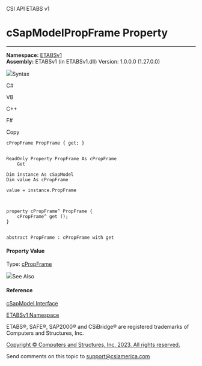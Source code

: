 ﻿

CSI API ETABS v1

# cSapModelPropFrame Property  
  
---  
  
**Namespace:** [ETABSv1](2780f1b8-2033-5289-2298-1cdb2a7508d9.htm)  
**Assembly:** ETABSv1 (in ETABSv1.dll) Version: 1.0.0.0 (1.27.0.0)

![](../icons/SectionExpanded.png)Syntax

C#

VB

C++

F#

Copy

    
    
    cPropFrame PropFrame { get; }
    
    
    ReadOnly Property PropFrame As cPropFrame
    	Get
    
    Dim instance As cSapModel
    Dim value As cPropFrame
    
    value = instance.PropFrame
    
    
    
    property cPropFrame^ PropFrame {
    	cPropFrame^ get ();
    }
    
    
    abstract PropFrame : cPropFrame with get
    

#### Property Value

Type: [cPropFrame](818573fe-2b13-6183-8dc9-0cf3e8e02c7a.htm)

![](../icons/SectionExpanded.png)See Also

#### Reference

[cSapModel Interface](fe0b0096-9fef-56a3-9d57-cdef76e0f611.htm)

[ETABSv1 Namespace](2780f1b8-2033-5289-2298-1cdb2a7508d9.htm)

ETABS®, SAFE®, SAP2000® and CSiBridge® are registered trademarks of Computers
and Structures, Inc.  

[Copyright © Computers and Structures, Inc. 2023. All rights
reserved.](http://www.csiamerica.com)

Send comments on this topic to
[support@csiamerica.com](mailto:support%40csiamerica.com?Subject=CSI%20API%20ETABS%20v1)

